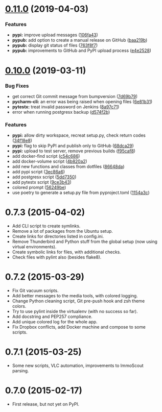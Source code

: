 # [0.11.0](https://github.com/andreoliwa/python-clib/compare/v0.10.0...v0.11.0) (2019-04-03)

### Features

- **pypi:** improve upload messages ([106fa43](https://github.com/andreoliwa/python-clib/commit/106fa43))
- **pypub:** add option to create a manual release on GitHub ([baa219b](https://github.com/andreoliwa/python-clib/commit/baa219b))
- **pypub:** display git status of files ([763f8f7](https://github.com/andreoliwa/python-clib/commit/763f8f7))
- **pypub:** improvements to GitHub and PyPI upload process ([e4e2528](https://github.com/andreoliwa/python-clib/commit/e4e2528))

<a name="0.10.0"></a>

# [0.10.0](https://github.com/andreoliwa/python-clib/compare/0.7.0...v0.10.0) (2019-03-11)

### Bug Fixes

- get correct Git commit message from bumpversion ([7d69b79](https://github.com/andreoliwa/python-clib/commit/7d69b79))
- **pycharm-cli:** an error was being raised when opening files ([6e81b31](https://github.com/andreoliwa/python-clib/commit/6e81b31))
- **pytestx:** treat invalid password on Jenkins ([8a97c71](https://github.com/andreoliwa/python-clib/commit/8a97c71))
- error when running postgresx backup ([d574f2b](https://github.com/andreoliwa/python-clib/commit/d574f2b))

### Features

- **pypi:** allow dirty workspace, recreat setup.py, check return codes ([34f18e8](https://github.com/andreoliwa/python-clib/commit/34f18e8))
- **pypi:** flag to skip PyPI and publish only to GitHub ([68dca29](https://github.com/andreoliwa/python-clib/commit/68dca29))
- **pypi:** upload to test server, remove previous builds ([f95caf8](https://github.com/andreoliwa/python-clib/commit/f95caf8))
- add docker-find script ([c54c686](https://github.com/andreoliwa/python-clib/commit/c54c686))
- add docker-volume script ([4b820a2](https://github.com/andreoliwa/python-clib/commit/4b820a2))
- add new functions and classes from dotfiles ([86648da](https://github.com/andreoliwa/python-clib/commit/86648da))
- add pypi script ([3ec86a6](https://github.com/andreoliwa/python-clib/commit/3ec86a6))
- add postgresx script ([5dd7350](https://github.com/andreoliwa/python-clib/commit/5dd7350))
- add pytestx script ([9ce3b43](https://github.com/andreoliwa/python-clib/commit/9ce3b43))
- colored prompt ([56249be](https://github.com/andreoliwa/python-clib/commit/56249be))
- use poetry to generate a setup.py file from pyproject.toml ([1154a3c](https://github.com/andreoliwa/python-clib/commit/1154a3c))

<a name="0.7.3"></a>

# 0.7.3 (2015-04-02)

- Add CLI script to create symlinks.
- Remove a lot of packages from the Ubuntu setup.
- Create links for directories listed in config.ini.
- Remove Thunderbird and Python stuff from the global setup (now using virtual environments).
- Create symbolic links for files, with additional checks.
- Check files with pylint also (besides flake8).

<a name="0.7.2"></a>

# 0.7.2 (2015-03-29)

- Fix Git vacuum scripts.
- Add better messages to the media tools, with colored logging.
- Change Python cleaning script, Git pre-push hook and zsh theme colors.
- Try to use pylint inside the virtualenv (with no success so far).
- Add docstring and PEP257 compliance.
- Add unique colored log for the whole app.
- Fix Dropbox conflicts, add Docker machine and compose to some scripts.

<a name="0.7.1"></a>

# 0.7.1 (2015-03-25)

- Some new scripts, VLC automation, improvements to ImmoScout parsing.

<a name="0.7.0"></a>

# 0.7.0 (2015-02-17)

- First release, but not yet on PyPI.

